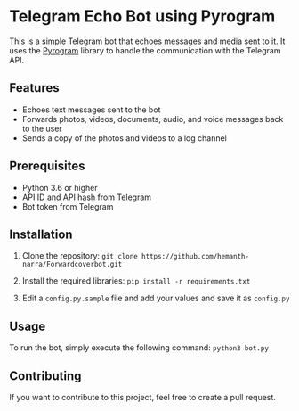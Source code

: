 # Telegram Echo Bot using Pyrogram

This is a simple Telegram bot that echoes messages and media sent to it. It uses the [Pyrogram](https://docs.pyrogram.org/) library to handle the communication with the Telegram API.

## Features

- Echoes text messages sent to the bot
- Forwards photos, videos, documents, audio, and voice messages back to the user
- Sends a copy of the photos and videos to a log channel

## Prerequisites

- Python 3.6 or higher
- API ID and API hash from Telegram
- Bot token from Telegram

## Installation

1. Clone the repository:
`git clone https://github.com/hemanth-narra/Forwardcoverbot.git`

2. Install the required libraries:
`pip install -r requirements.txt`

3. Edit a `config.py.sample` file and add your values and save it as `config.py`

## Usage

To run the bot, simply execute the following command:
`python3 bot.py`


## Contributing

If you want to contribute to this project, feel free to create a pull request.





